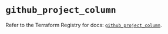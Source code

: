 # `github_project_column`

Refer to the Terraform Registry for docs: [`github_project_column`](https://registry.terraform.io/providers/integrations/github/6.3.1/docs/resources/project_column).

